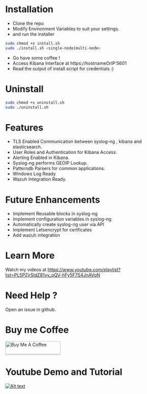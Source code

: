 
# Installation 
 - Clone the repo 
 - Modify Environment Variables to suit your settings.
 - and run the installer 
 ```bash
 sudo chmod +x install.sh
 sudo ./install.sh <single-node|multi-node>
 ```
 - Go have some coffee !
 - Access Kibana Interface at https://hostnameOrIP:5601 
 - Read the output of install script for credentials :)

# Uninstall
```bash
sudo chmod +x uninstall.sh
sudo ./uninstall.sh
```

# Features
 - TLS Enabled Communication between syslog-ng , kibana and elasticsearch.
 - User Roles and Authentication for Kibana Access.
 - Alerting Enabled in Kibana. 
 - Syslog-ng performs GEOIP Lookup. 
 - Patterndb Parsers for common applications. 
 - Windows Log Ready 
 - Wazuh Integration Ready. 
 
 
# Future Enhancements
- Implement Reusable blocks in syslog-ng 
- Implement configuration variables in syslog-ng
- Automatically create syslog-ng user via API
- Implement Letsencrypt for certficates
- Add wazuh integration

# Learn More

Watch my videos at https://www.youtube.com/playlist?list=PL5PZjrSldZ81vy_pQV-hFy5F7S4JnAVqN

# Need Help ? 

Open an issue in github. 

# Buy me Coffee

<a href="https://www.buymeacoffee.com/akn" target="_blank"><img src="https://www.buymeacoffee.com/assets/img/custom_images/orange_img.png" alt="Buy Me A Coffee" style="height: 41px !important;width: 174px !important;box-shadow: 0px 3px 2px 0px rgba(190, 190, 190, 0.5) !important;-webkit-box-shadow: 0px 3px 2px 0px rgba(190, 190, 190, 0.5) !important;" ></a>

# Youtube Demo and Tutorial
[![Alt text](https://img.youtube.com/vi/FAebMzEPS6A/0.jpg)](https://www.youtube.com/watch?v=FAebMzEPS6A)
